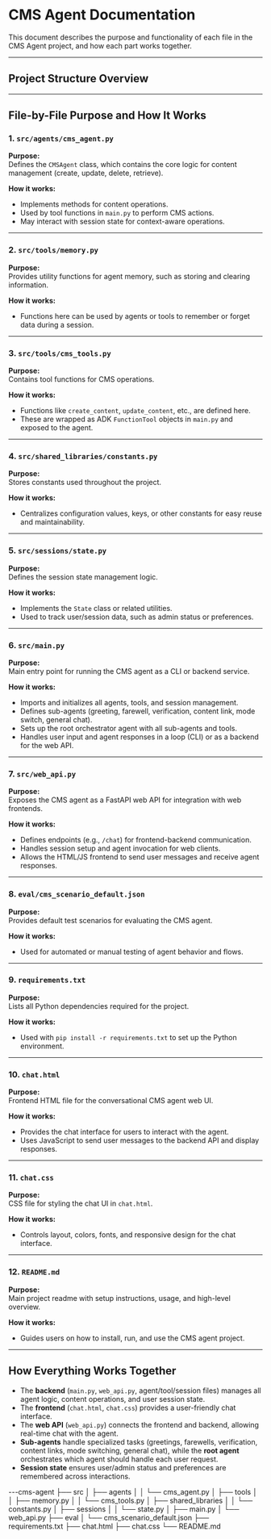 # CMS Agent Documentation

This document describes the purpose and functionality of each file in the CMS Agent project, and how each part works together.

---

## Project Structure Overview


---

## File-by-File Purpose and How It Works

### 1. `src/agents/cms_agent.py`
**Purpose:**  
Defines the `CMSAgent` class, which contains the core logic for content management (create, update, delete, retrieve).

**How it works:**  
- Implements methods for content operations.
- Used by tool functions in `main.py` to perform CMS actions.
- May interact with session state for context-aware operations.

---

### 2. `src/tools/memory.py`
**Purpose:**  
Provides utility functions for agent memory, such as storing and clearing information.

**How it works:**  
- Functions here can be used by agents or tools to remember or forget data during a session.

---

### 3. `src/tools/cms_tools.py`
**Purpose:**  
Contains tool functions for CMS operations.

**How it works:**  
- Functions like `create_content`, `update_content`, etc., are defined here.
- These are wrapped as ADK `FunctionTool` objects in `main.py` and exposed to the agent.

---

### 4. `src/shared_libraries/constants.py`
**Purpose:**  
Stores constants used throughout the project.

**How it works:**  
- Centralizes configuration values, keys, or other constants for easy reuse and maintainability.

---

### 5. `src/sessions/state.py`
**Purpose:**  
Defines the session state management logic.

**How it works:**  
- Implements the `State` class or related utilities.
- Used to track user/session data, such as admin status or preferences.

---

### 6. `src/main.py`
**Purpose:**  
Main entry point for running the CMS agent as a CLI or backend service.

**How it works:**  
- Imports and initializes all agents, tools, and session management.
- Defines sub-agents (greeting, farewell, verification, content link, mode switch, general chat).
- Sets up the root orchestrator agent with all sub-agents and tools.
- Handles user input and agent responses in a loop (CLI) or as a backend for the web API.

---

### 7. `src/web_api.py`
**Purpose:**  
Exposes the CMS agent as a FastAPI web API for integration with web frontends.

**How it works:**  
- Defines endpoints (e.g., `/chat`) for frontend-backend communication.
- Handles session setup and agent invocation for web clients.
- Allows the HTML/JS frontend to send user messages and receive agent responses.

---

### 8. `eval/cms_scenario_default.json`
**Purpose:**  
Provides default test scenarios for evaluating the CMS agent.

**How it works:**  
- Used for automated or manual testing of agent behavior and flows.

---

### 9. `requirements.txt`
**Purpose:**  
Lists all Python dependencies required for the project.

**How it works:**  
- Used with `pip install -r requirements.txt` to set up the Python environment.

---

### 10. `chat.html`
**Purpose:**  
Frontend HTML file for the conversational CMS agent web UI.

**How it works:**  
- Provides the chat interface for users to interact with the agent.
- Uses JavaScript to send user messages to the backend API and display responses.

---

### 11. `chat.css`
**Purpose:**  
CSS file for styling the chat UI in `chat.html`.

**How it works:**  
- Controls layout, colors, fonts, and responsive design for the chat interface.

---

### 12. `README.md`
**Purpose:**  
Main project readme with setup instructions, usage, and high-level overview.

**How it works:**  
- Guides users on how to install, run, and use the CMS agent project.

---

## How Everything Works Together

- The **backend** (`main.py`, `web_api.py`, agent/tool/session files) manages all agent logic, content operations, and user session state.
- The **frontend** (`chat.html`, `chat.css`) provides a user-friendly chat interface.
- The **web API** (`web_api.py`) connects the frontend and backend, allowing real-time chat with the agent.
- **Sub-agents** handle specialized tasks (greetings, farewells, verification, content links, mode switching, general chat), while the **root agent** orchestrates which agent should handle each user request.
- **Session state** ensures user/admin status and preferences are remembered across interactions.

---cms-agent ├── src │ ├── agents │ │ └── cms_agent.py │ ├── tools │ │ ├── memory.py │ │ └── cms_tools.py │ ├── shared_libraries │ │ └── constants.py │ ├── sessions │ │ └── state.py │ ├── main.py │ └── web_api.py ├── eval │ └── cms_scenario_default.json ├── requirements.txt ├── chat.html ├── chat.css └── README.md